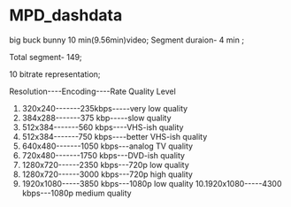 # MPD_dashdata
big buck bunny  10 min(9.56min)video; Segment duraion- 4 min ;

Total segment- 149;

10 bitrate representation;

   Resolution----Encoding----Rate Quality Level
1. 320x240-------235kbps-----very low quality
2. 384x288-------375 kbp-----slow quality
3. 512x384-------560 kbps----VHS-ish quality
4. 512x384-------750 kbps----better VHS-ish quality
5. 640x480-------1050 kbps---analog TV quality
6. 720x480-------1750 kbps---DVD-ish quality
7. 1280x720------2350 kbps---720p low quality
8. 1280x720------3000 kbps---720p high quality
9. 1920x1080-----3850 kbps---1080p low quality
10.1920x1080-----4300 kbps---1080p medium quality

